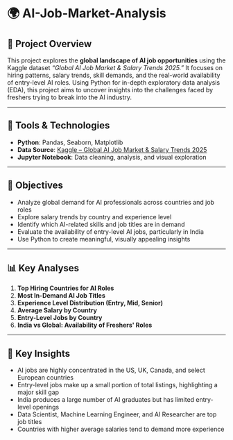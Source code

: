 # 🌍 AI-Job-Market-Analysis
## 📌 Project Overview

This project explores the **global landscape of AI job opportunities** using the Kaggle dataset *“Global AI Job Market & Salary Trends 2025.”* It focuses on hiring patterns, salary trends, skill demands, and the real-world availability of entry-level AI roles. Using Python for in-depth exploratory data analysis (EDA), this project aims to uncover insights into the challenges faced by freshers trying to break into the AI industry.

---

## 🔧 Tools & Technologies

- **Python**: Pandas, Seaborn, Matplotlib
- **Data Source**: [Kaggle – Global AI Job Market & Salary Trends 2025](https://www.kaggle.com/datasets/bismasajjad/global-ai-job-market-and-salary-trends-2025)
- **Jupyter Notebook**: Data cleaning, analysis, and visual exploration

---

## 🎯 Objectives

- Analyze global demand for AI professionals across countries and job roles
- Explore salary trends by country and experience level
- Identify which AI-related skills and job titles are in demand
- Evaluate the availability of entry-level AI jobs, particularly in India
- Use Python to create meaningful, visually appealing insights

---

## 📊 Key Analyses

1. **Top Hiring Countries for AI Roles**
2. **Most In-Demand AI Job Titles**
3. **Experience Level Distribution (Entry, Mid, Senior)**
4. **Average Salary by Country**
5. **Entry-Level Jobs by Country**
6. **India vs Global: Availability of Freshers' Roles**

---

## 📌 Key Insights

- AI jobs are highly concentrated in the US, UK, Canada, and select European countries
- Entry-level jobs make up a small portion of total listings, highlighting a major skill gap
- India produces a large number of AI graduates but has limited entry-level openings
- Data Scientist, Machine Learning Engineer, and AI Researcher are top job titles
- Countries with higher average salaries tend to demand more experience
